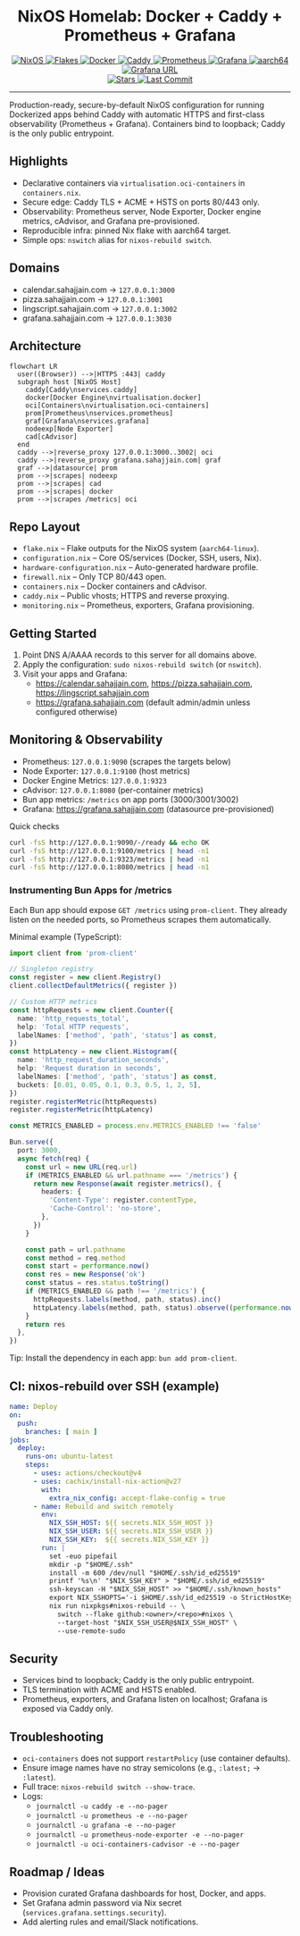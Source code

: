 <div align="center">

# NixOS Homelab: Docker + Caddy + Prometheus + Grafana

<a href="https://nixos.org/">
  <img src="https://img.shields.io/badge/NixOS-25.05-5277C3?logo=nixos&logoColor=white" alt="NixOS" />
</a>
<a href="https://nixos.wiki/wiki/Flakes">
  <img src="https://img.shields.io/badge/Flakes-Enabled-7e7eff?logo=nixos&logoColor=white" alt="Flakes" />
</a>
<a href="https://www.docker.com/">
  <img src="https://img.shields.io/badge/Docker-Containers-2496ED?logo=docker&logoColor=white" alt="Docker" />
</a>
<a href="https://caddyserver.com/">
  <img src="https://img.shields.io/badge/Caddy-Reverse%20Proxy-00C7B7?logo=caddy&logoColor=white" alt="Caddy" />
</a>
<a href="https://prometheus.io/">
  <img src="https://img.shields.io/badge/Prometheus-Metrics-E6522C?logo=prometheus&logoColor=white" alt="Prometheus" />
</a>
<a href="https://grafana.com/">
  <img src="https://img.shields.io/badge/Grafana-Dashboards-F46800?logo=grafana&logoColor=white" alt="Grafana" />
</a>
<a href="https://www.arm.com/">
  <img src="https://img.shields.io/badge/Arch-aarch64-0091BD?logo=arm&logoColor=white" alt="aarch64" />
</a>
<a href="https://img.shields.io/website?url=https%3A%2F%2Fgrafana.sahajjain.com">
  <img src="https://img.shields.io/website?url=https%3A%2F%2Fgrafana.sahajjain.com&label=grafana.sahajjain.com" alt="Grafana URL" />
</a>

<br/>

<a href="https://github.com/SahajJain01/nixos-config/stargazers">
  <img src="https://img.shields.io/github/stars/SahajJain01/nixos-config?style=social" alt="Stars" />
</a>
<a href="https://github.com/SahajJain01/nixos-config/commits">
  <img src="https://img.shields.io/github/last-commit/SahajJain01/nixos-config" alt="Last Commit" />
</a>

</div>

---

Production-ready, secure-by-default NixOS configuration for running Dockerized apps behind Caddy with automatic HTTPS and first-class observability (Prometheus + Grafana). Containers bind to loopback; Caddy is the only public entrypoint.

## Highlights
- Declarative containers via `virtualisation.oci-containers` in `containers.nix`.
- Secure edge: Caddy TLS + ACME + HSTS on ports 80/443 only.
- Observability: Prometheus server, Node Exporter, Docker engine metrics, cAdvisor, and Grafana pre-provisioned.
- Reproducible infra: pinned Nix flake with aarch64 target.
- Simple ops: `nswitch` alias for `nixos-rebuild switch`.

## Domains
- calendar.sahajjain.com → `127.0.0.1:3000`
- pizza.sahajjain.com → `127.0.0.1:3001`
- lingscript.sahajjain.com → `127.0.0.1:3002`
- grafana.sahajjain.com → `127.0.0.1:3030`

## Architecture

```mermaid
flowchart LR
  user((Browser)) -->|HTTPS :443| caddy
  subgraph host [NixOS Host]
    caddy[Caddy\nservices.caddy]
    docker[Docker Engine\nvirtualisation.docker]
    oci[Containers\nvirtualisation.oci-containers]
    prom[Prometheus\nservices.prometheus]
    graf[Grafana\nservices.grafana]
    nodeexp[Node Exporter]
    cad[cAdvisor]
  end
  caddy -->|reverse_proxy 127.0.0.1:3000..3002| oci
  caddy -->|reverse_proxy grafana.sahajjain.com| graf
  graf -->|datasource| prom
  prom -->|scrapes| nodeexp
  prom -->|scrapes| cad
  prom -->|scrapes| docker
  prom -->|scrapes /metrics| oci
```

## Repo Layout
- `flake.nix` – Flake outputs for the NixOS system (`aarch64-linux`).
- `configuration.nix` – Core OS/services (Docker, SSH, users, Nix).
- `hardware-configuration.nix` – Auto-generated hardware profile.
- `firewall.nix` – Only TCP 80/443 open.
- `containers.nix` – Docker containers and cAdvisor.
- `caddy.nix` – Public vhosts; HTTPS and reverse proxying.
- `monitoring.nix` – Prometheus, exporters, Grafana provisioning.

## Getting Started
1) Point DNS A/AAAA records to this server for all domains above.
2) Apply the configuration: `sudo nixos-rebuild switch` (or `nswitch`).
3) Visit your apps and Grafana:
   - https://calendar.sahajjain.com, https://pizza.sahajjain.com, https://lingscript.sahajjain.com
   - https://grafana.sahajjain.com (default admin/admin unless configured otherwise)

## Monitoring & Observability
- Prometheus: `127.0.0.1:9090` (scrapes the targets below)
- Node Exporter: `127.0.0.1:9100` (host metrics)
- Docker Engine Metrics: `127.0.0.1:9323`
- cAdvisor: `127.0.0.1:8080` (per-container metrics)
- Bun app metrics: `/metrics` on app ports (3000/3001/3002)
- Grafana: https://grafana.sahajjain.com (datasource pre-provisioned)

Quick checks
```bash
curl -fsS http://127.0.0.1:9090/-/ready && echo OK
curl -fsS http://127.0.0.1:9100/metrics | head -n1
curl -fsS http://127.0.0.1:9323/metrics | head -n1
curl -fsS http://127.0.0.1:8080/metrics | head -n1
```

### Instrumenting Bun Apps for /metrics
Each Bun app should expose `GET /metrics` using `prom-client`. They already listen on the needed ports, so Prometheus scrapes them automatically.

Minimal example (TypeScript):
```ts
import client from 'prom-client'

// Singleton registry
const register = new client.Registry()
client.collectDefaultMetrics({ register })

// Custom HTTP metrics
const httpRequests = new client.Counter({
  name: 'http_requests_total',
  help: 'Total HTTP requests',
  labelNames: ['method', 'path', 'status'] as const,
})
const httpLatency = new client.Histogram({
  name: 'http_request_duration_seconds',
  help: 'Request duration in seconds',
  labelNames: ['method', 'path', 'status'] as const,
  buckets: [0.01, 0.05, 0.1, 0.3, 0.5, 1, 2, 5],
})
register.registerMetric(httpRequests)
register.registerMetric(httpLatency)

const METRICS_ENABLED = process.env.METRICS_ENABLED !== 'false'

Bun.serve({
  port: 3000,
  async fetch(req) {
    const url = new URL(req.url)
    if (METRICS_ENABLED && url.pathname === '/metrics') {
      return new Response(await register.metrics(), {
        headers: {
          'Content-Type': register.contentType,
          'Cache-Control': 'no-store',
        },
      })
    }

    const path = url.pathname
    const method = req.method
    const start = performance.now()
    const res = new Response('ok')
    const status = res.status.toString()
    if (METRICS_ENABLED && path !== '/metrics') {
      httpRequests.labels(method, path, status).inc()
      httpLatency.labels(method, path, status).observe((performance.now() - start) / 1000)
    }
    return res
  },
})
```

Tip: Install the dependency in each app: `bun add prom-client`.

## CI: nixos-rebuild over SSH (example)

```yaml
name: Deploy
on:
  push:
    branches: [ main ]
jobs:
  deploy:
    runs-on: ubuntu-latest
    steps:
      - uses: actions/checkout@v4
      - uses: cachix/install-nix-action@v27
        with:
          extra_nix_config: accept-flake-config = true
      - name: Rebuild and switch remotely
        env:
          NIX_SSH_HOST: ${{ secrets.NIX_SSH_HOST }}
          NIX_SSH_USER: ${{ secrets.NIX_SSH_USER }}
          NIX_SSH_KEY:  ${{ secrets.NIX_SSH_KEY }}
        run: |
          set -euo pipefail
          mkdir -p "$HOME/.ssh"
          install -m 600 /dev/null "$HOME/.ssh/id_ed25519"
          printf '%s\n' "$NIX_SSH_KEY" > "$HOME/.ssh/id_ed25519"
          ssh-keyscan -H "$NIX_SSH_HOST" >> "$HOME/.ssh/known_hosts"
          export NIX_SSHOPTS='-i $HOME/.ssh/id_ed25519 -o StrictHostKeyChecking=accept-new'
          nix run nixpkgs#nixos-rebuild -- \
            switch --flake github:<owner>/<repo>#nixos \
            --target-host "$NIX_SSH_USER@$NIX_SSH_HOST" \
            --use-remote-sudo
```

## Security
- Services bind to loopback; Caddy is the only public entrypoint.
- TLS termination with ACME and HSTS enabled.
- Prometheus, exporters, and Grafana listen on localhost; Grafana is exposed via Caddy only.

## Troubleshooting
- `oci-containers` does not support `restartPolicy` (use container defaults).
- Ensure image names have no stray semicolons (e.g., `:latest;` → `:latest`).
- Full trace: `nixos-rebuild switch --show-trace`.
- Logs:
  - `journalctl -u caddy -e --no-pager`
  - `journalctl -u prometheus -e --no-pager`
  - `journalctl -u grafana -e --no-pager`
  - `journalctl -u prometheus-node-exporter -e --no-pager`
  - `journalctl -u oci-containers-cadvisor -e --no-pager`

## Roadmap / Ideas
- Provision curated Grafana dashboards for host, Docker, and apps.
- Set Grafana admin password via Nix secret (`services.grafana.settings.security`).
- Add alerting rules and email/Slack notifications.

